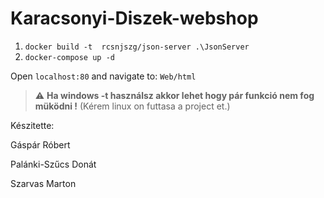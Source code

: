 # Karacsonyi-Diszek-webshop

1. `docker build -t  rcsnjszg/json-server .\JsonServer`
2. `docker-compose up -d`

Open `localhost:80` and navigate to: `Web/html`

> :warning: **Ha windows -t használsz akkor lehet hogy pár funkció nem fog müködni !** (Kérem linux on futtasa a project et.)

Készitette:

Gáspár Róbert

Palánki-Szűcs Donát

Szarvas Marton
